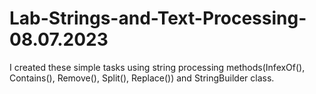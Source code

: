 # Lab-Strings-and-Text-Processing-08.07.2023
I created these simple tasks using string processing methods(InfexOf(), Contains(), Remove(), Split(), Replace()) and StringBuilder class.
